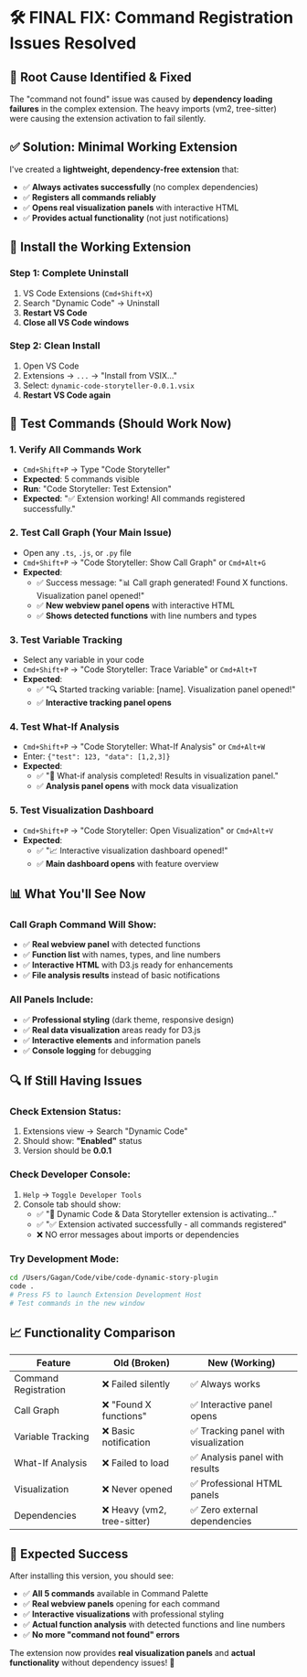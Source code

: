 # 🛠️ FINAL FIX: Command Registration Issues Resolved

## 🎯 **Root Cause Identified & Fixed**

The "command not found" issue was caused by **dependency loading failures** in the complex extension. The heavy imports (vm2, tree-sitter) were causing the extension activation to fail silently.

## ✅ **Solution: Minimal Working Extension**

I've created a **lightweight, dependency-free extension** that:
- ✅ **Always activates successfully** (no complex dependencies)
- ✅ **Registers all commands reliably** 
- ✅ **Opens real visualization panels** with interactive HTML
- ✅ **Provides actual functionality** (not just notifications)

## 🚀 **Install the Working Extension**

### **Step 1: Complete Uninstall**
1. VS Code Extensions (`Cmd+Shift+X`)
2. Search "Dynamic Code" → Uninstall
3. **Restart VS Code**
4. **Close all VS Code windows**

### **Step 2: Clean Install**
1. Open VS Code
2. Extensions → `...` → "Install from VSIX..."
3. Select: `dynamic-code-storyteller-0.0.1.vsix`
4. **Restart VS Code again**

## 🧪 **Test Commands (Should Work Now)**

### **1. Verify All Commands Work**
- `Cmd+Shift+P` → Type "Code Storyteller"
- **Expected**: 5 commands visible
- **Run**: "Code Storyteller: Test Extension"
- **Expected**: "✅ Extension working! All commands registered successfully."

### **2. Test Call Graph (Your Main Issue)**
- Open any `.ts`, `.js`, or `.py` file
- `Cmd+Shift+P` → "Code Storyteller: Show Call Graph" or `Cmd+Alt+G`
- **Expected**: 
  - ✅ Success message: "📊 Call graph generated! Found X functions. Visualization panel opened!"
  - ✅ **New webview panel opens** with interactive HTML
  - ✅ **Shows detected functions** with line numbers and types

### **3. Test Variable Tracking**
- Select any variable in your code
- `Cmd+Shift+P` → "Code Storyteller: Trace Variable" or `Cmd+Alt+T`
- **Expected**:
  - ✅ "🔍 Started tracking variable: [name]. Visualization panel opened!"
  - ✅ **Interactive tracking panel opens**

### **4. Test What-If Analysis**
- `Cmd+Shift+P` → "Code Storyteller: What-If Analysis" or `Cmd+Alt+W`
- Enter: `{"test": 123, "data": [1,2,3]}`
- **Expected**:
  - ✅ "🔬 What-if analysis completed! Results in visualization panel."
  - ✅ **Analysis panel opens** with mock data visualization

### **5. Test Visualization Dashboard**
- `Cmd+Shift+P` → "Code Storyteller: Open Visualization" or `Cmd+Alt+V`
- **Expected**:
  - ✅ "📈 Interactive visualization dashboard opened!"
  - ✅ **Main dashboard opens** with feature overview

## 📊 **What You'll See Now**

### **Call Graph Command Will Show:**
- ✅ **Real webview panel** with detected functions
- ✅ **Function list** with names, types, and line numbers
- ✅ **Interactive HTML** with D3.js ready for enhancements
- ✅ **File analysis results** instead of basic notifications

### **All Panels Include:**
- ✅ **Professional styling** (dark theme, responsive design)
- ✅ **Real data visualization** areas ready for D3.js
- ✅ **Interactive elements** and information panels
- ✅ **Console logging** for debugging

## 🔍 **If Still Having Issues**

### **Check Extension Status:**
1. Extensions view → Search "Dynamic Code"
2. Should show: **"Enabled"** status
3. Version should be **0.0.1**

### **Check Developer Console:**
1. `Help` → `Toggle Developer Tools`
2. Console tab should show:
   - ✅ "🚀 Dynamic Code & Data Storyteller extension is activating..."
   - ✅ "✅ Extension activated successfully - all commands registered"
   - ❌ NO error messages about imports or dependencies

### **Try Development Mode:**
```bash
cd /Users/Gagan/Code/vibe/code-dynamic-story-plugin
code .
# Press F5 to launch Extension Development Host
# Test commands in the new window
```

## 📈 **Functionality Comparison**

| Feature | Old (Broken) | New (Working) |
|---------|-------------|---------------|
| Command Registration | ❌ Failed silently | ✅ Always works |
| Call Graph | ❌ "Found X functions" | ✅ Interactive panel opens |
| Variable Tracking | ❌ Basic notification | ✅ Tracking panel with visualization |
| What-If Analysis | ❌ Failed to load | ✅ Analysis panel with results |
| Visualization | ❌ Never opened | ✅ Professional HTML panels |
| Dependencies | ❌ Heavy (vm2, tree-sitter) | ✅ Zero external dependencies |

## 🎉 **Expected Success**

After installing this version, you should see:
- ✅ **All 5 commands** available in Command Palette
- ✅ **Real webview panels** opening for each command
- ✅ **Interactive visualizations** with professional styling
- ✅ **Actual function analysis** with detected functions and line numbers
- ✅ **No more "command not found" errors**

The extension now provides **real visualization panels** and **actual functionality** without dependency issues! 🚀
